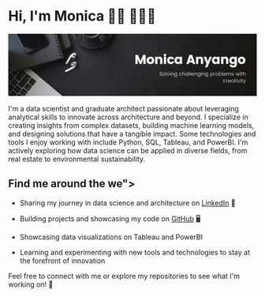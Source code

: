 # Hi, I'm Monica 👋🏾 👩🏾‍💻



<img src="Banner.jpeg" alt="banner that says Monica Anyango - Data Scientist alongside a cartoon illustration of Monica">



I'm a data scientist and graduate architect passionate about leveraging analytical skills to innovate across architecture and beyond. I specialize in creating insights from complex datasets, building machine learning models, and designing solutions that have a tangible impact. Some technologies and tools I enjoy working with include Python, SQL, Tableau, and PowerBI. I'm actively exploring how data science can be applied in diverse fields, from real estate to environmental sustainability.



## Find me around the we"></a>



- Sharing my journey in data science and architecture on [LinkedIn](https://www.linkedin.com/in/monica-anyango-data-scientist) 💼  

- Building projects and showcasing my code on [GitHub](https://github.com/MONISH254) 🖥️  

- Showcasing data visualizations on Tableau and PowerBI  

- Learning and experimenting with new tools and technologies to stay at the forefront of innovation  



Feel free to connect with me or explore my repositories to see what I'm working on! 🚀

